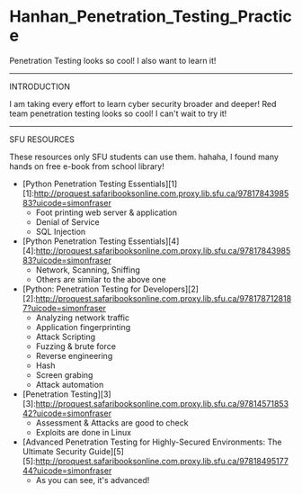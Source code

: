 # Hanhan_Penetration_Testing_Practice
Penetration Testing looks so cool! I also want to learn it!


*****************************************************************

INTRODUCTION

I am taking every effort to learn cyber security broader and deeper! Red team penetration testing looks so cool! I can't wait to try it!


*****************************************************************

SFU RESOURCES

These resources only SFU students can use them. hahaha, I found many hands on free e-book from school library!

* [Python Penetration Testing Essentials][1]
[1]:http://proquest.safaribooksonline.com.proxy.lib.sfu.ca/9781784398583?uicode=simonfraser
  * Foot printing web server & application
  * Denial of Service
  * SQL Injection
* [Python Penetration Testing Essentials][4]
[4]:http://proquest.safaribooksonline.com.proxy.lib.sfu.ca/9781784398583?uicode=simonfraser
  * Network, Scanning, Sniffing
  * Others are similar to the above one
* [Python: Penetration Testing for Developers][2]
[2]:http://proquest.safaribooksonline.com.proxy.lib.sfu.ca/9781787128187?uicode=simonfraser
  * Analyzing network traffic
  * Application fingerprinting
  * Attack Scripting
  * Fuzzing & brute force
  * Reverse engineering
  * Hash
  * Screen grabing
  * Attack automation
* [Penetration Testing][3]
[3]:http://proquest.safaribooksonline.com.proxy.lib.sfu.ca/9781457185342?uicode=simonfraser
  * Assessment & Attacks are good to check
  * Exploits are done in Linux
* [Advanced Penetration Testing for Highly-Secured Environments: The Ultimate Security Guide][5]
[5]:http://proquest.safaribooksonline.com.proxy.lib.sfu.ca/9781849517744?uicode=simonfraser
  * As you can see, it's advanced!
